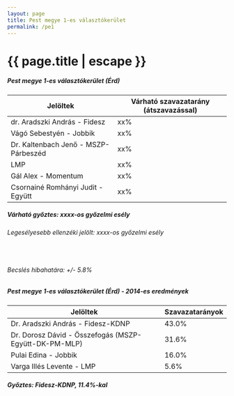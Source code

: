 ```yaml
---
layout: page
title: Pest megye 1-es választókerület
permalink: /pe1
---
```


<h1 class="page-title">{{ page.title | escape }}</h1>

<div class="section">
    <div class="row">
          <div class="col s12">
		  <h5>Pest megye 1-es választókerület (Érd)</h5>
            <table class="responsive-table">
              <thead>
                <tr>
                    <th>Jelöltek</th>
                    <th>Várható szavazatarány (átszavazással)</th>
                </tr>
              </thead>
              <tbody>
             <tr>
                  <td>dr. Aradszki András - Fidesz</td>
				  <td id="id_fidesz">xx%</td>
			</tr>
			<tr><td>Vágó Sebestyén - Jobbik</td><td id="id_jobbik">xx%</td></tr>
<tr>
                  <td>Dr. Kaltenbach Jenő - MSZP-Párbeszéd</td>
				  <td id="id_baloldal">xx%</td>
			</tr>
			<tr>
                  <td>LMP</td>
				  <td id="id_lmp">xx%</td>
			</tr>
			<tr>
				  <td>Gál Alex - Momentum</td>
				  <td id="id_momentum">xx%</td>
			</tr>
<tr>
<td>Csornainé Romhányi Judit - Együtt</td>
<td id="id_egyutt">xx%</td>
</tr>                
              </tbody>
            </table>
			<h5>Várható győztes: <span id="gyoztes">xx</span><span id="esely">xx</span><span>-os győzelmi esély</span></h5>
			<h6>Legesélyesebb ellenzéki jelölt: <span id="masodik">xx</span><span id="esely2">xx</span><span>-os győzelmi esély</span></h6>
			<br/>
			<h6>Becslés hibahatára: +/- 5.8%</h6>
          </div>
    </div>
</div>

<div class="section">
    <div class="row">
          <div class="col s12">
		  <h5>Pest megye 1-es választókerület (Érd) - 2014-es eredmények</h5>
            <table class="responsive-table">
              <thead>
                <tr>
                    <th>Jelöltek</th>
                    <th>Szavazatarányok</th>
                </tr>
              </thead>
              <tbody>
             <tr>
                  <td>Dr. Aradszki András - Fidesz-KDNP</td>
				  <td>43.0%</td>
			</tr>
			<tr>
			      <td>Dr. Dorosz Dávid - Összefogás (MSZP-Együtt-DK-PM-MLP)</td>
				  <td>31.6%</td>  
			</tr>
			<tr>
			      <td>Pulai Edina - Jobbik</td>
				  <td>16.0%</td>
			</tr>
			<tr>
				  <td>Varga Illés Levente - LMP</td>
				  <td>5.6%</td>
			</tr>  	
              </tbody>
            </table>
			<h5>Győztes: Fidesz-KDNP, 11.4%-kal</h5>
          </div>
    </div>
</div>
